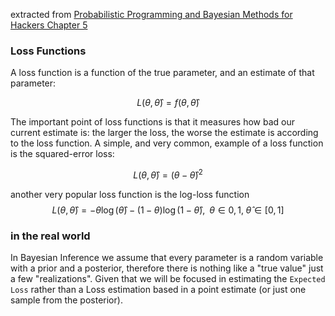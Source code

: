 extracted from  [Probabilistic Programming and Bayesian Methods for Hackers Chapter 5][1]

### Loss Functions 
A loss function is a function of the true parameter, and an estimate of that parameter:

$$L( \theta, \hat{\theta} ) = f( \theta, \hat{\theta} )$$

The important point of loss functions is that it measures how bad our current estimate is: the larger the loss, the worse the estimate is according to the loss function. A simple, and very common, example of a loss function is the squared-error loss:

$$L( \theta, \hat{\theta} ) = ( \theta -  \hat{\theta} )^2$$

another very popular loss function is the log-loss function
$$L( \theta, \hat{\theta} ) = -\theta\log( \hat{\theta} ) - (1- \theta)\log( 1 - \hat{\theta} ), \; \; \theta \in {0,1}, \; \hat{\theta} \in [0,1]
$$

### in the real world 

In Bayesian Inference we assume that every parameter is a random variable with a prior and a posterior, therefore there is nothing like a "true value" just a few "realizations". Given that we will be focused in estimating the `Expected Loss` rather than a Loss estimation based in a point estimate (or just one sample from the posterior).





[//]: # (References)
[1]: <https://nbviewer.org/github/CamDavidsonPilon/Probabilistic-Programming-and-Bayesian-Methods-for-Hackers/blob/master/Chapter5_LossFunctions/Ch5_LossFunctions_PyMC3.ipynb#Loss-Functions>